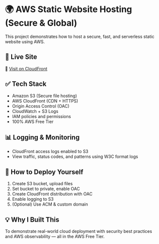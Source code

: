 # 🌍 AWS Static Website Hosting (Secure & Global)

This project demonstrates how to host a secure, fast, and serverless static website using AWS.

## 🚀 Live Site
🔗 [Visit on CloudFront](https://d8qt4ze7u5f8h.cloudfront.net/)

## ✅ Tech Stack
- Amazon S3 (Secure file hosting) 
- AWS CloudFront (CDN + HTTPS)
- Origin Access Control (OAC)
- CloudWatch + S3 Logs
- IAM policies and permissions
- 100% AWS Free Tier

## 📊 Logging & Monitoring
- CloudFront access logs enabled to S3
- View traffic, status codes, and patterns using W3C format logs

## 📁 How to Deploy Yourself
1. Create S3 bucket, upload files
2. Set bucket to private, enable OAC
3. Create CloudFront distribution with OAC
4. Enable logging to S3
5. (Optional) Use ACM & custom domain

## 💡 Why I Built This
To demonstrate real-world cloud deployment with security best practices and AWS observability — all in the AWS Free Tier.
